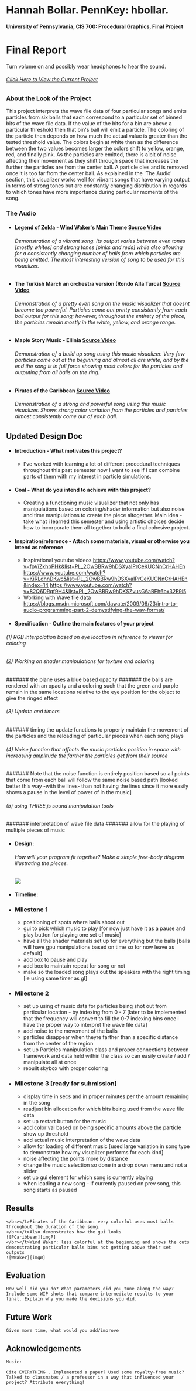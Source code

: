 Hannah Bollar. PennKey: hbollar.
======================

**University of Pennsylvania, CIS 700: Procedural Graphics, Final Project**

# Final Report

Turn volume on and possibly wear headphones to hear the sound.

###### [Click Here to View the Current Project](https://hanbollar.github.io/Final-Project/)

### About the Look of the Project

This project interprets the wave file data of four particular songs and emits particles from six balls that each correspond to a particular set of binned bits of the wave file data. If the value of the bits for a bin are above a particular threshold then that bin's ball will emit a particle. The coloring of the particle then depends on how much the actual value is greater than the tested threshold value. The colors begin at white then as the difference between the two values becomes larger the colors shift to yellow, orange, red, and finally pink. As the particles are emitted, there is a bit of noise affecting their movement as they shift through space that increases the further the particles are from the center ball. A particle dies and is removed once it is too far from the center ball. As explained in the 'The Audio' section, this visualizer works well for vibrant songs that have varying output in terms of strong tones but are constantly changing distribution in regards to which tones have more importance during particular moments of the song.

### The Audio

- #### Legend of Zelda - Wind Waker's Main Theme [Source Video](https://www.youtube.com/watch?v=gEoU70DXr90)
  ###### Demonstration of a vibrant song. Its output varies between even tones [mostly whites] and strong tones [pinks and reds] while also allowing for a consistently changing number of balls from which particles are being emitted. The most interesting version of song to be used for this visualizer.

- #### The Turkish March an orchestra version (Rondo Alla Turca) [Source Video](https://www.youtube.com/watch?v=se_Swf7-68M)
  ###### Demonstration of a pretty even song on the music visualizer that doesnt become too powerful. Particles come out pretty consistently from each ball output for this song; however, throughout the entirety of the piece, the particles remain mostly in the white, yellow, and orange range.

- #### Maple Story Music - Ellinia [Source Video](https://www.youtube.com/watch?v=_M-ytoRguS8)
  ###### Demonstration of a build up song using this music visualizer. Very few particles come out at the beginning and almost all are white, and by the end the song is in full force showing most colors for the particles and outputing from all balls on the ring.

- #### Pirates of the Caribbean [Source Video](https://www.youtube.com/watch?v=27mB8verLK8)
  ###### Demonstration of a strong and powerful song using this music visualizer. Shows strong color variation from the particles and particles almost consistently come out of each ball.

## Updated Design Doc

- #### Introduction - What motivates this project?

  * I've worked with learning a lot of different procedural techniques throughout this past semester now I want to see if I can combine parts of them with my interest in particle simulations.

- #### Goal - What do you intend to achieve with this project?

  * Creating a functioning music visualizer that not only has manipulations based on coloring/shader information but also noise and time manipulations to create the piece altogether. Main idea - take what i learned this semester and using artistic choices decide how to incorporate them all together to build a final cohesive project.

- #### Inspiration/reference - Attach some materials, visual or otherwise you intend as reference

  * Inspirational youtube videos
  https://www.youtube.com/watch?v=fpViZkhpPHk&list=PL_2OwBBRw9hDSXyaIPrCeKUCNnCrHAHEn
  https://www.youtube.com/watch?v=KiRLdhnDKwc&list=PL_2OwBBRw9hDSXyaIPrCeKUCNnCrHAHEn&index=14
  https://www.youtube.com/watch?v=82Q6DRqf9H4&list=PL_2OwBBRw9hDKSZvusG6aBFh6bx32E9i5
  * Working with Wave file data 
  https://blogs.msdn.microsoft.com/dawate/2009/06/23/intro-to-audio-programming-part-2-demystifying-the-wav-format/

- #### Specification - Outline the main features of your project

###### (1) RGB interpolation based on eye location in reference to viewer for coloring
###### (2) Working on shader manipulations for texture and coloring
  #######  the plane uses a blue based opacity
  #######  the balls are rendered with an opacity and a coloring such that the green and purple remain in the same locations relative to the eye position for the object to give the ringed effect
###### (3) Update and timers
  ####### timing the update functions to properly maintain the movement of the particles and the reloading of particular pieces when each song plays
###### (4) Noise function that affects the music particles position in space with increasing amplitude the farther the particles get from their source
  ####### Note that the noise function is entirely position based so all points that come from each ball will follow the same noise based path [looked better this way -with the lines- than not having the lines since it more easily shows a pause in the level of power of in the music]
###### (5) using THREE.js sound manipulation tools
  ####### interpretation of wave file data
  ####### allow for the playing of multiple pieces of music

- #### Design:
  ###### How will your program fit together? Make a simple free-body diagram illustrating the pieces.
  ![](./images/PicOfFileSetup.png)

- #### Timeline:
- ### Milestone 1
  * positioning of spots where balls shoot out
  * gui to pick which music to play [for now just have it as a pause and play button for playing one set of music]
  * have all the shader materials set up for everything but the balls [balls will have gpu manipulations based on time so for now leave as default]
  * add box to pause and play
  * add box to maintain repeat for song or not
  * make so the loaded song plays out the speakers with the right timing [ie using same timer as gl]

- ### Milestone 2
  * set up using of music data for particles being shot out from particular location - by indexing from 0 - 7 [later to be implemented that the frequency will convert to fill the 0-7 indexing bins once i have the proper way to interpret the wave file data]
  * add noise to the movement of the balls
  * particles disappear when theyre farther than a specific distance from the center of the region
  * set up Particles manipulation class and proper connections between framework and data held within the class so can easily create / add / manipulate all at once
  * rebuilt skybox with proper coloring

- ### Milestone 3 [ready for submission]
  * display time in secs and in proper minutes per the amount remaining in the song
  * readjust bin allocation for which bits being used from the wave file data
  * set up restart button for the music
  * add color val based on being specific amounts above the particle show up threshold
  * add actual music interpretation of the wave data
  * allow for loading of different music [used large variation in song type to demonstrate how my visualizer performs for each kind]
  * noise affecting the points more by distance
  * change the music selection so done in a drop down menu and not a slider
  * set up gui element for which song is currently playing
  * when loading a new song - if currently paused on prev song, this song starts as paused

## Results
    </br></t>Pirates of the Caribbean: very colorful uses most balls throughout the duration of the song.
    </br></t>Also demonstrates how the gui looks
    ![PCaribbean][imgP]
    </br></t>Wind Waker: less colorful at the beginning and shows the cuts demonstrating particular balls bins not getting above their set outputs
    ![WWaker][imgW]

## Evaluation
    How well did you do? What parameters did you tune along the way? Include some WIP shots that compare intermediate results to your final. Explain why you made the decisions you did.

## Future Work
    Given more time, what would you add/improve

## Acknowledgements
    Music:

    Cite EVERYTHING . Implemented a paper? Used some royalty-free music? Talked to classmates / a professor in a way that influenced your project? Attribute everything!



[imgP]: ./images/pCandGui.png "ImageP"
[imgW]: ./images/pCandGui.png "ImageW"